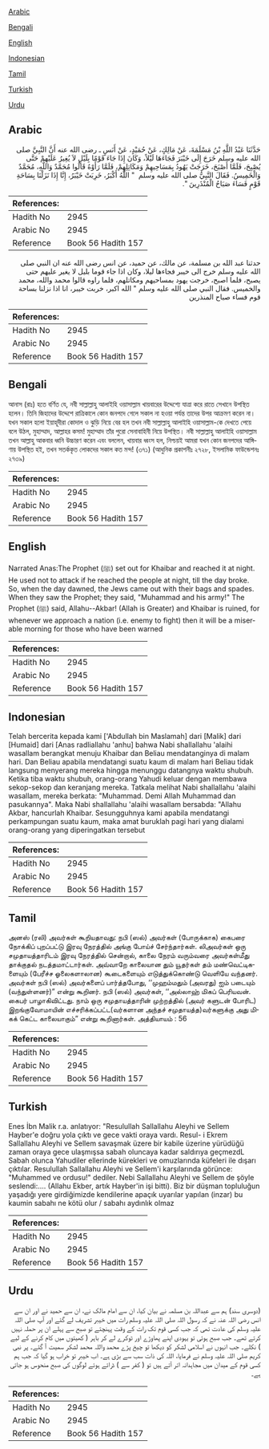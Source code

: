[Arabic](#arabic)

[Bengali](#bengali)

[English](#english)

[Indonesian](#indonesian)

[Tamil](#tamil)

[Turkish](#turkish)

[Urdu](#urdu)

## Arabic


<div dir="rtl" lang="ar" style={{fontSize:'larger',backgroundColor:'#f8f9fa',padding:20}}>
حَدَّثَنَا عَبْدُ اللَّهِ بْنُ مَسْلَمَةَ، عَنْ مَالِكٍ، عَنْ حُمَيْدٍ، عَنْ أَنَسٍ ـ رضى الله عنه أَنَّ النَّبِيَّ صلى الله عليه وسلم خَرَجَ إِلَى خَيْبَرَ فَجَاءَهَا لَيْلاً، وَكَانَ إِذَا جَاءَ قَوْمًا بِلَيْلٍ لاَ يُغِيرُ عَلَيْهِمْ حَتَّى يُصْبِحَ، فَلَمَّا أَصْبَحَ، خَرَجَتْ يَهُودُ بِمَسَاحِيهِمْ وَمَكَاتِلِهِمْ، فَلَمَّا رَأَوْهُ قَالُوا مُحَمَّدٌ وَاللَّهِ، مُحَمَّدٌ وَالْخَمِيسُ‏.‏ فَقَالَ النَّبِيُّ صلى الله عليه وسلم ‏ "‏ اللَّهُ أَكْبَرُ، خَرِبَتْ خَيْبَرُ، إِنَّا إِذَا نَزَلْنَا بِسَاحَةِ قَوْمٍ فَسَاءَ صَبَاحُ الْمُنْذَرِينَ ‏"‏‏.‏
</div>
<div style={{backgroundColor:'#f8f9fa',padding:20, marginBottom: 10}}><table> <thead> <tr> <th>References:</th> <th></th> </tr> </thead> <tbody><tr><td>Hadith No</td><td>2945</td></tr><tr><td>Arabic No</td><td>2945</td></tr><tr><td>Reference</td><td>Book 56 Hadith 157</td></tr></tbody></table></div>


<div dir="rtl" lang="ar" style={{fontSize:'larger',backgroundColor:'#f8f9fa',padding:20}}>
حدثنا عبد الله بن مسلمة، عن مالك، عن حميد، عن انس رضى الله عنه ان النبي صلى الله عليه وسلم خرج الى خيبر فجاءها ليلا، وكان اذا جاء قوما بليل لا يغير عليهم حتى يصبح، فلما اصبح، خرجت يهود بمساحيهم ومكاتلهم، فلما راوه قالوا محمد والله، محمد والخميس. فقال النبي صلى الله عليه وسلم " الله اكبر، خربت خيبر، انا اذا نزلنا بساحة قوم فساء صباح المنذرين
</div>
<div style={{backgroundColor:'#f8f9fa',padding:20, marginBottom: 10}}><table> <thead> <tr> <th>References:</th> <th></th> </tr> </thead> <tbody><tr><td>Hadith No</td><td>2945</td></tr><tr><td>Arabic No</td><td>2945</td></tr><tr><td>Reference</td><td>Book 56 Hadith 157</td></tr></tbody></table></div>

## Bengali


<div dir="ltr" lang="bn" style={{fontSize:'larger',backgroundColor:'#f8f9fa',padding:20}}>
আনাস (রাঃ) হতে বর্ণিত যে, নবী সাল্লাল্লাহু আলাইহি ওয়াসাল্লাম খায়বারের উদ্দেশ্যে যাত্রা করে রাতে সেখানে উপস্থিত হলেন। তিনি জিহাদের উদ্দেশে রাত্রিকালে কোন জনপদে গেলে সকাল না হওয়া পর্যন্ত তাদের উপর আক্রমণ করেন না। যখন সকাল হলো ইয়াহূদীরা কোদাল ও ঝুড়ি নিয়ে বের হল তখন নবী সাল্লাল্লাহু আলাইহি ওয়াসাল্লাম-কে দেখতে পেয়ে বলে উঠল, মুহাম্মাদ, আল্লাহর কসম! মুহাম্মাদ তাঁর পুরো সেনাবাহিনী নিয়ে উপস্থিত। নবী সাল্লাল্লাহু আলাইহি ওয়াসাল্লাম তখন আল্লাহু আকবার ধ্বনি উচ্চারণ করেন এবং বললেন, খায়বার ধ্বংস হল, নিশ্চয়ই আমরা যখন কোন জনপদের আঙ্গিণায় উপস্থিত হই, তখন সতর্ককৃত লোকদের সকাল কত মন্দ! (৩৭১) (আধুনিক প্রকাশনীঃ ২৭২৮, ইসলামিক ফাউন্ডেশনঃ ২৭৩৯)
</div>
<div style={{backgroundColor:'#f8f9fa',padding:20, marginBottom: 10}}><table> <thead> <tr> <th>References:</th> <th></th> </tr> </thead> <tbody><tr><td>Hadith No</td><td>2945</td></tr><tr><td>Arabic No</td><td>2945</td></tr><tr><td>Reference</td><td>Book 56 Hadith 157</td></tr></tbody></table></div>

## English


<div dir="ltr" lang="en" style={{fontSize:'larger',backgroundColor:'#f8f9fa',padding:20}}>
Narrated Anas:The Prophet (ﷺ) set out for Khaibar and reached it at night. He used not to attack if he reached the people at night, till the day broke. So, when the day dawned, the Jews came out with their bags and spades. When they saw the Prophet; they said, "Muhammad and his army!" The Prophet (ﷺ) said, Allahu--Akbar! (Allah is Greater) and Khaibar is ruined, for whenever we approach a nation (i.e. enemy to fight) then it will be a miserable morning for those who have been warned
</div>
<div style={{backgroundColor:'#f8f9fa',padding:20, marginBottom: 10}}><table> <thead> <tr> <th>References:</th> <th></th> </tr> </thead> <tbody><tr><td>Hadith No</td><td>2945</td></tr><tr><td>Arabic No</td><td>2945</td></tr><tr><td>Reference</td><td>Book 56 Hadith 157</td></tr></tbody></table></div>

## Indonesian


<div dir="ltr" lang="id" style={{fontSize:'larger',backgroundColor:'#f8f9fa',padding:20}}>
Telah bercerita kepada kami ['Abdullah bin Maslamah] dari [Malik] dari [Humaid] dari [Anas radliallahu 'anhu] bahwa Nabi shallallahu 'alaihi wasallam berangkat menuju Khaibar dan Beliau mendatanginya di malam hari. Dan Beliau apabila mendatangi suatu kaum di malam hari Beliau tidak langsung menyerang mereka hingga menunggu datangnya waktu shubuh. Ketika tiba waktu shubuh, orang-orang Yahudi keluar dengan membawa sekop-sekop dan keranjang mereka. Tatkala melihat Nabi shallallahu 'alaihi wasallam, mereka berkata: "Muhammad. Demi Allah Muhammad dan pasukannya". Maka Nabi shallallahu 'alaihi wasallam bersabda: "Allahu Akbar, hancurlah Khaibar. Sesungguhnya kami apabila mendatangi perkampungan suatu kaum, maka amat buruklah pagi hari yang dialami orang-orang yang diperingatkan tersebut
</div>
<div style={{backgroundColor:'#f8f9fa',padding:20, marginBottom: 10}}><table> <thead> <tr> <th>References:</th> <th></th> </tr> </thead> <tbody><tr><td>Hadith No</td><td>2945</td></tr><tr><td>Arabic No</td><td>2945</td></tr><tr><td>Reference</td><td>Book 56 Hadith 157</td></tr></tbody></table></div>

## Tamil


<div dir="ltr" lang="ta" style={{fontSize:'larger',backgroundColor:'#f8f9fa',padding:20}}>
அனஸ் (ரலி) அவர்கள் கூறியதாவது: நபி (ஸல்) அவர்கள் (போருக்காக) கைபரை நோக்கிப் புறப்பட்டு இரவு நேரத்தில் அங்கு போய்ச் சேர்ந்தார்கள். லிஅவர்கள் ஒரு சமுதாயத்தாரிடம் இரவு நேரத்தில் சென்றால், காலை நேரம் வரும்வரை அவர்கள்மீது தாக்குதல் நடத்தமாட்டார்கள். அவ்வாறே காலையான தும் யூதர்கள் தம் மண்வெட்டிகளையும் (பேரீச்ச ஓலைகளாலான) கூடைகளையும் எடுத்துக்கொண்டு வெளியே வந்தனர். அவர்கள் நபி (ஸல்) அவர்களைப் பார்த்தபோது, ‘‘முஹம்மதும் (அவரது) ஐம் படையும் (வந்துள்ளனர்)” என்று கூறினர். நபி (ஸல்) அவர்கள், ‘‘அல்லாஹ் மிகப் பெரியவன். கைபர் பாழாகிவிட்டது. நாம் ஒரு சமுதாயத்தாரின் முற்றத்தில் (அவர் களுடன் போரிட) இறங்குவோமாயின் எச்சரிக்கப்பட்ட(வர்களான அந்தச் சமுதாயத்த)வர்களுக்கு அது மிகக் கெட்ட காலையாகும்” என்று கூறினார்கள். அத்தியாயம் : 56
</div>
<div style={{backgroundColor:'#f8f9fa',padding:20, marginBottom: 10}}><table> <thead> <tr> <th>References:</th> <th></th> </tr> </thead> <tbody><tr><td>Hadith No</td><td>2945</td></tr><tr><td>Arabic No</td><td>2945</td></tr><tr><td>Reference</td><td>Book 56 Hadith 157</td></tr></tbody></table></div>

## Turkish


<div dir="ltr" lang="tr" style={{fontSize:'larger',backgroundColor:'#f8f9fa',padding:20}}>
Enes İbn Malik r.a. anlatıyor: "Resulullah Sallallahu Aleyhi ve Sellem Hayber'e doğru yola çıktı ve gece vakti oraya vardı. Resul- i Ekrem Sallallahu Aleyhi ve Sellem savaşmak üzere bir kabile üzerine yürüdüğü zaman oraya gece ulaşmışsa sabah oluncaya kadar saldırıya geçmezdL Sabah olunca Yahudiler ellerinde kürekleri ve omuzlarında küfeleri ile dışarı çıktılar. Resulullah Sallallahu Aleyhi ve Sellem'i karşılarında görünce: "Muhammed ve ordusu!" dediler. Nebi Sallallahu Aleyhi ve Sellem de şöyle seslendi:.... (Allahu Ekber, artık Hayber'in işi bitti). Biz bir düşman topluluğun yaşadığı yere girdiğimizde kendilerine apaçık uyarılar yapılan (inzar) bu kaumin sabahı ne kötü olur / sabahı aydınlık olmaz
</div>
<div style={{backgroundColor:'#f8f9fa',padding:20, marginBottom: 10}}><table> <thead> <tr> <th>References:</th> <th></th> </tr> </thead> <tbody><tr><td>Hadith No</td><td>2945</td></tr><tr><td>Arabic No</td><td>2945</td></tr><tr><td>Reference</td><td>Book 56 Hadith 157</td></tr></tbody></table></div>

## Urdu


<div dir="rtl" lang="ur" style={{fontSize:'larger',backgroundColor:'#f8f9fa',padding:20}}>
(دوسری سند) ہم سے عبداللہ بن مسلمہ نے بیان کیا، ان سے امام مالک نے، ان سے حمید نے اور ان سے انس رضی اللہ عنہ نے کہ رسول اللہ صلی اللہ علیہ وسلم رات میں خیبر تشریف لے گئے اور آپ صلی اللہ علیہ وسلم کی عادت تھی کہ جب کسی قوم تک رات کے وقت پہنچتے تو صبح سے پہلے ان پر حملہ نہیں کرتے تھے۔ جب صبح ہوئی تو یہودی اپنے پھاوڑے اور ٹوکرے لے کر باہر ( کھیتوں میں کام کرنے کے لیے ) نکلے۔ جب انہوں نے اسلامی لشکر کو دیکھا تو چیخ پڑے محمد واللہ محمد لشکر سمیت آ گئے۔ پر نبی کریم صلی اللہ علیہ وسلم نے فرمایا، اللہ کی ذات سب سے بڑی ہے۔ اب خیبر تو خراب ہو گیا کہ جب ہم کسی قوم کے میدان میں مجاہدانہ اتر آتے ہیں تو ( کفر سے ) ڈرائے ہوئے لوگوں کی صبح منحوس ہو جاتی ہے۔
</div>
<div style={{backgroundColor:'#f8f9fa',padding:20, marginBottom: 10}}><table> <thead> <tr> <th>References:</th> <th></th> </tr> </thead> <tbody><tr><td>Hadith No</td><td>2945</td></tr><tr><td>Arabic No</td><td>2945</td></tr><tr><td>Reference</td><td>Book 56 Hadith 157</td></tr></tbody></table></div>